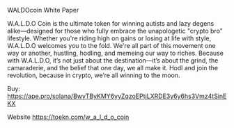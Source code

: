 WALDOcoin White Paper

W.A.L.D.O Coin is the ultimate token for winning autists and lazy degens alike—designed for those who fully embrace the unapologetic "crypto bro" lifestyle. Whether you're riding high on gains or losing at life with style, W.A.L.D.O welcomes you to the fold. We're all part of this movement one way or another, hustling, hodling, and memeing our way to riches. Because with W.A.L.D.O, it’s not just about the destination—it’s about the grind, the camaraderie, and the belief that one day, we all make it. Hodl and join the revolution, because in crypto, we’re all winning to the moon.

Buy:
https://ape.pro/solana/BwyTByKMY6yyZqzoEPtjLXRDE3y6y6hs3Vmz4tSinEKX

Website 
https://toekn.com/w_a_l_d_o_coin
